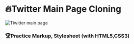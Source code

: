 # 🔥Twitter Main Page Cloning

![Tiwitter main page](https://user-images.githubusercontent.com/89017779/155886670-a433378f-70d7-4e19-aa84-fc34da1d068a.png)

### 🏆Practice Markup, Stylesheet (with HTML5,CSS3)

